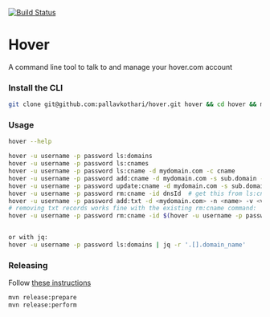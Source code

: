 [![Build Status](https://travis-ci.org/pallavkothari/hover.svg?branch=master)](https://travis-ci.org/pallavkothari/hover)

# Hover

A command line tool to talk to and manage your hover.com account 

### Install the CLI
```bash
git clone git@github.com:pallavkothari/hover.git hover && cd hover && mvn install && ln -sF $PWD/target/bin/hover /usr/local/bin/hover
```

### Usage

```bash
hover --help

hover -u username -p password ls:domains
hover -u username -p password ls:cnames
hover -u username -p password ls:cname -d mydomain.com -c cname
hover -u username -p password add:cname -d mydomain.com -s sub.domain -t target.herokuspace.com 
hover -u username -p password update:cname -d mydomain.com -s sub.domain -t target2.herokuspace.com 
hover -u username -p password rm:cname -id dnsId  # get this from ls:cnames
hover -u username -p password add:txt -d <mydomain.com> -n <name> -v <value>
# removing txt records works fine with the existing rm:cname command:
hover -u username -p password rm:cname -id $(hover -u username -p password ls:cname -d mydomain.com -c FOO | jq -r '.id')


or with jq: 
hover -u username -p password ls:domains | jq -r '.[].domain_name'

```

### Releasing
Follow [these instructions](http://veithen.github.io/2013/05/26/github-bintray-maven-release-plugin.html)
```bash
mvn release:prepare
mvn release:perform
```